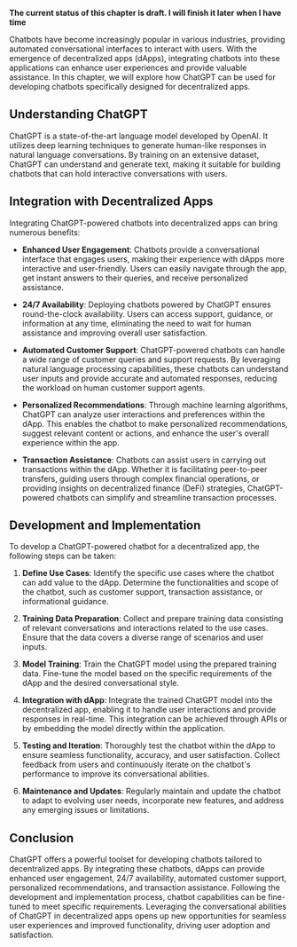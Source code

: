 **The current status of this chapter is draft. I will finish it later when I have time**

Chatbots have become increasingly popular in various industries, providing automated conversational interfaces to interact with users. With the emergence of decentralized apps (dApps), integrating chatbots into these applications can enhance user experiences and provide valuable assistance. In this chapter, we will explore how ChatGPT can be used for developing chatbots specifically designed for decentralized apps.

Understanding ChatGPT
---------------------

ChatGPT is a state-of-the-art language model developed by OpenAI. It utilizes deep learning techniques to generate human-like responses in natural language conversations. By training on an extensive dataset, ChatGPT can understand and generate text, making it suitable for building chatbots that can hold interactive conversations with users.

Integration with Decentralized Apps
-----------------------------------

Integrating ChatGPT-powered chatbots into decentralized apps can bring numerous benefits:

* **Enhanced User Engagement**: Chatbots provide a conversational interface that engages users, making their experience with dApps more interactive and user-friendly. Users can easily navigate through the app, get instant answers to their queries, and receive personalized assistance.

* **24/7 Availability**: Deploying chatbots powered by ChatGPT ensures round-the-clock availability. Users can access support, guidance, or information at any time, eliminating the need to wait for human assistance and improving overall user satisfaction.

* **Automated Customer Support**: ChatGPT-powered chatbots can handle a wide range of customer queries and support requests. By leveraging natural language processing capabilities, these chatbots can understand user inputs and provide accurate and automated responses, reducing the workload on human customer support agents.

* **Personalized Recommendations**: Through machine learning algorithms, ChatGPT can analyze user interactions and preferences within the dApp. This enables the chatbot to make personalized recommendations, suggest relevant content or actions, and enhance the user's overall experience within the app.

* **Transaction Assistance**: Chatbots can assist users in carrying out transactions within the dApp. Whether it is facilitating peer-to-peer transfers, guiding users through complex financial operations, or providing insights on decentralized finance (DeFi) strategies, ChatGPT-powered chatbots can simplify and streamline transaction processes.

Development and Implementation
------------------------------

To develop a ChatGPT-powered chatbot for a decentralized app, the following steps can be taken:

1. **Define Use Cases**: Identify the specific use cases where the chatbot can add value to the dApp. Determine the functionalities and scope of the chatbot, such as customer support, transaction assistance, or informational guidance.

2. **Training Data Preparation**: Collect and prepare training data consisting of relevant conversations and interactions related to the use cases. Ensure that the data covers a diverse range of scenarios and user inputs.

3. **Model Training**: Train the ChatGPT model using the prepared training data. Fine-tune the model based on the specific requirements of the dApp and the desired conversational style.

4. **Integration with dApp**: Integrate the trained ChatGPT model into the decentralized app, enabling it to handle user interactions and provide responses in real-time. This integration can be achieved through APIs or by embedding the model directly within the application.

5. **Testing and Iteration**: Thoroughly test the chatbot within the dApp to ensure seamless functionality, accuracy, and user satisfaction. Collect feedback from users and continuously iterate on the chatbot's performance to improve its conversational abilities.

6. **Maintenance and Updates**: Regularly maintain and update the chatbot to adapt to evolving user needs, incorporate new features, and address any emerging issues or limitations.

Conclusion
----------

ChatGPT offers a powerful toolset for developing chatbots tailored to decentralized apps. By integrating these chatbots, dApps can provide enhanced user engagement, 24/7 availability, automated customer support, personalized recommendations, and transaction assistance. Following the development and implementation process, chatbot capabilities can be fine-tuned to meet specific requirements. Leveraging the conversational abilities of ChatGPT in decentralized apps opens up new opportunities for seamless user experiences and improved functionality, driving user adoption and satisfaction.
